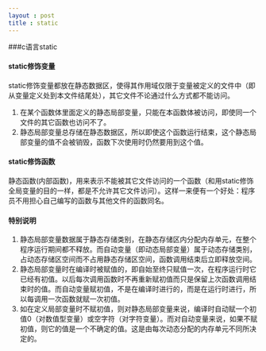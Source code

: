 ```yaml
---
layout : post
title : static
---
```


###c语言static

#### static修饰变量

static修饰变量都放在静态数据区，使得其作用域仅限于变量被定义的文件中（即从变量定义处到本文件结尾处），其它文件不论通过什么方式都不能访问。

1. 在某个函数体里面定义的静态局部变量，只能在本函数体被访问，即使同一个文件的其它函数也访问不了。
2. 静态局部变量总存储在静态数据区，所以即使这个函数运行结束，这个静态局部变量的值不会被销毁，函数下次使用时仍然要用到这个值。

#### static修饰函数

静态函数(内部函数)，用来表示不能被其它文件访问的一个函数（和用static修饰全局变量的目的一样，都是不允许其它文件访问）。这样一来便有一个好处：程序员不用担心自己编写的函数与其他文件的函数同名。

#### 特别说明

1. 静态局部变量数据属于静态存储类别，在静态存储区内分配内存单元，在整个程序运行期间都不释放。而自动变量（即动态局部变量）属于动态存储类别，占动态存储区空间而不占用静态存储区空间，函数调用结束后立即释放空间。 
2. 静态局部变量时在编译时被赋值的，即自始至终只赋值一次，在程序运行时它已经有初值。以后每次调用函数时不再重新赋初值而只是保留上次函数调用结束时的值。而自动变量赋初值，不是在编译时进行的，而是在运行时进行，所以每调用一次函数就赋一次初值。
3. 如在定义局部变量时不赋初值，则对静态局部变量来说，编译时自动赋一个初值0（对数值型变量）或空字符（对字符变量）。而对自动变量来说，如果不赋初值，则它的值是一个不确定的值。这是由每次动态分配的内存单元不同所决定的。
